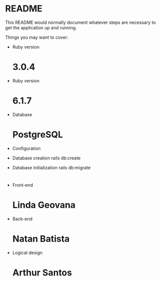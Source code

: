 # README

This README would normally document whatever steps are necessary to get the
application up and running.

Things you may want to cover:

* Ruby version
  # 3.0.4
* Ruby version
  # 6.1.7
* Database
  # PostgreSQL

* Configuration

* Database creation
  rails db:create
* Database initialization
  rails db:migrate
  #
* Front-end
  # Linda Geovana
  
* Back-end
  # Natan Batista
  
* Logical design
  # Arthur Santos
